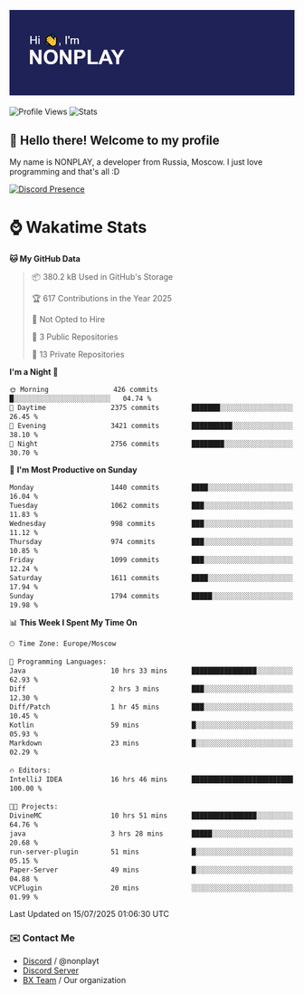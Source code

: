 ![Discord Presence](./header.png)
<br></br>
![Profile Views](https://komarev.com/ghpvc/?username=NONPLAYT&color=blue&style=for-the-badge)
![Stats](https://img.shields.io/badge/0%25-OPTIMIZED-orange?style=for-the-badge)


## :wave: Hello there! Welcome to my profile

My name is NONPLAY, a developer from Russia, Moscow. I just love programming and that's all :D

[![Discord Presence](https://lanyard.cnrad.dev/api/597087584090587177?showDisplayName=true)](https://discord.com/users/597087584090587177) 

# ⌚ Wakatime Stats

<!--START_SECTION:waka-->
**🐱 My GitHub Data** 

> 📦 380.2 kB Used in GitHub's Storage 
 > 
> 🏆 617 Contributions in the Year 2025
 > 
> 🚫 Not Opted to Hire
 > 
> 📜 3 Public Repositories 
 > 
> 🔑 13 Private Repositories 
 > 
**I'm a Night 🦉** 

```text
🌞 Morning                426 commits         █░░░░░░░░░░░░░░░░░░░░░░░░   04.74 % 
🌆 Daytime                2375 commits        ███████░░░░░░░░░░░░░░░░░░   26.45 % 
🌃 Evening                3421 commits        ██████████░░░░░░░░░░░░░░░   38.10 % 
🌙 Night                  2756 commits        ████████░░░░░░░░░░░░░░░░░   30.70 % 
```
📅 **I'm Most Productive on Sunday** 

```text
Monday                   1440 commits        ████░░░░░░░░░░░░░░░░░░░░░   16.04 % 
Tuesday                  1062 commits        ███░░░░░░░░░░░░░░░░░░░░░░   11.83 % 
Wednesday                998 commits         ███░░░░░░░░░░░░░░░░░░░░░░   11.12 % 
Thursday                 974 commits         ███░░░░░░░░░░░░░░░░░░░░░░   10.85 % 
Friday                   1099 commits        ███░░░░░░░░░░░░░░░░░░░░░░   12.24 % 
Saturday                 1611 commits        ████░░░░░░░░░░░░░░░░░░░░░   17.94 % 
Sunday                   1794 commits        █████░░░░░░░░░░░░░░░░░░░░   19.98 % 
```


📊 **This Week I Spent My Time On** 

```text
🕑︎ Time Zone: Europe/Moscow

💬 Programming Languages: 
Java                     10 hrs 33 mins      ████████████████░░░░░░░░░   62.93 % 
Diff                     2 hrs 3 mins        ███░░░░░░░░░░░░░░░░░░░░░░   12.30 % 
Diff/Patch               1 hr 45 mins        ███░░░░░░░░░░░░░░░░░░░░░░   10.45 % 
Kotlin                   59 mins             █░░░░░░░░░░░░░░░░░░░░░░░░   05.93 % 
Markdown                 23 mins             █░░░░░░░░░░░░░░░░░░░░░░░░   02.29 % 

🔥 Editors: 
IntelliJ IDEA            16 hrs 46 mins      █████████████████████████   100.00 % 

🐱‍💻 Projects: 
DivineMC                 10 hrs 51 mins      ████████████████░░░░░░░░░   64.76 % 
java                     3 hrs 28 mins       █████░░░░░░░░░░░░░░░░░░░░   20.68 % 
run-server-plugin        51 mins             █░░░░░░░░░░░░░░░░░░░░░░░░   05.15 % 
Paper-Server             49 mins             █░░░░░░░░░░░░░░░░░░░░░░░░   04.88 % 
VCPlugin                 20 mins             ░░░░░░░░░░░░░░░░░░░░░░░░░   01.99 % 
```


 Last Updated on 15/07/2025 01:06:30 UTC
<!--END_SECTION:waka-->

### ✉️ Contact Me

- [Discord](https://discord.com/users/597087584090587177) / @nonplayt
- [Discord Server](https://discord.gg/qNyybSSPm5)
- [BX Team](https://github.com/BX-Team) / Our organization
